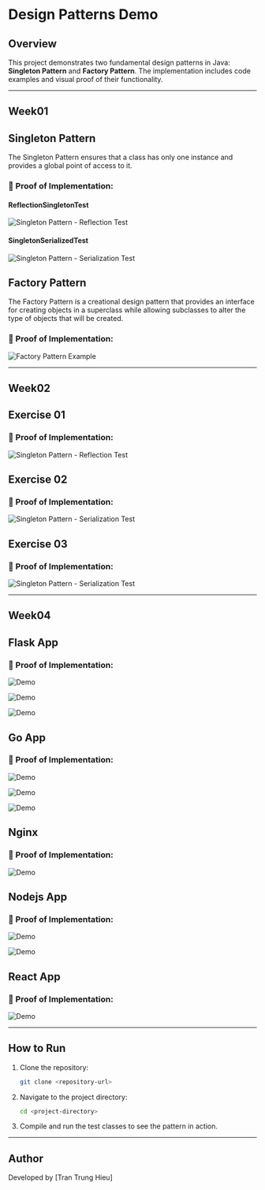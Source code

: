 # Design Patterns Demo

## Overview

This project demonstrates two fundamental design patterns in Java: **Singleton Pattern** and **Factory Pattern**. The implementation includes code examples and visual proof of their functionality.

---

## Week01

## Singleton Pattern

The Singleton Pattern ensures that a class has only one instance and provides a global point of access to it.

### 📌 Proof of Implementation:

#### ReflectionSingletonTest

![Singleton Pattern - Reflection Test](HinhAnhMinhChung/Week01/SingletonPattern/ReflectionSingletonTest.png)

#### SingletonSerializedTest

![Singleton Pattern - Serialization Test](HinhAnhMinhChung/Week01/SingletonPattern/SingletonSerializedTest.png)

## Factory Pattern

The Factory Pattern is a creational design pattern that provides an interface for creating objects in a superclass while allowing subclasses to alter the type of objects that will be created.

### 📌 Proof of Implementation:

![Factory Pattern Example](HinhAnhMinhChung/Week01/FactoryPattern/TestFactory.png)

---

## Week02

## Exercise 01

### 📌 Proof of Implementation:

![Singleton Pattern - Reflection Test](HinhAnhMinhChung/Week02/Ex01/Ex01.png)

## Exercise 02

### 📌 Proof of Implementation:

![Singleton Pattern - Serialization Test](HinhAnhMinhChung/Week02/Ex02/Ex02.png)

## Exercise 03

### 📌 Proof of Implementation:

![Singleton Pattern - Serialization Test](HinhAnhMinhChung/Week02/Ex03/Ex03.png)

---

## Week04

## Flask App

### 📌 Proof of Implementation:

![Demo](HinhAnhMinhChung/Week04/FlaskApp/FlaskApp01.png)

![Demo](HinhAnhMinhChung/Week04/FlaskApp/FlaskApp02.png)

![Demo](HinhAnhMinhChung/Week04/FlaskApp/FlaskApp03.png)

## Go App

### 📌 Proof of Implementation:

![Demo](HinhAnhMinhChung/Week04/GoApp/GoApp01.png)

![Demo](HinhAnhMinhChung/Week04/GoApp/GoApp02.png)

![Demo](HinhAnhMinhChung/Week04/GoApp/GoApp03.png)

## Nginx

### 📌 Proof of Implementation:

![Demo](HinhAnhMinhChung/Week04/Nginx/Nginx.png)

## Nodejs App

### 📌 Proof of Implementation:

![Demo](HinhAnhMinhChung/Week04/NodejsApp/NodejsApp01.png)

![Demo](HinhAnhMinhChung/Week04/NodejsApp/NodejsApp02.png)

## React App

### 📌 Proof of Implementation:

![Demo](HinhAnhMinhChung/Week04/ReactApp/ReactApp.png)

---

## How to Run

1. Clone the repository:
   ```sh
   git clone <repository-url>
   ```
2. Navigate to the project directory:
   ```sh
   cd <project-directory>
   ```
3. Compile and run the test classes to see the pattern in action.

---

## Author

Developed by [Tran Trung Hieu]

